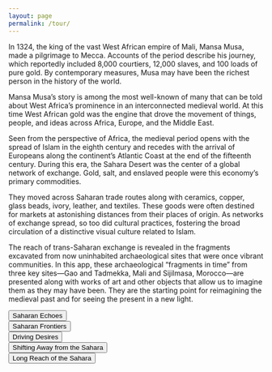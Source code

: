 ```yaml
---
layout: page
permalink: /tour/
---
```

In 1324, the king of the vast West African empire of Mali, Mansa Musa, made a pilgrimage to Mecca. Accounts of the period describe his journey, which reportedly included 8,000 courtiers, 12,000 slaves, and 100 loads of pure gold. By contemporary measures, Musa may have been the richest person in the history of the world.

Mansa Musa’s story is among the most well-known of many that can be told about West Africa’s prominence in an interconnected medieval world. At this time West African gold was the engine that drove the movement of things, people, and ideas across Africa, Europe, and the Middle East.

Seen from the perspective of Africa, the medieval period opens with the spread of Islam in the eighth century and recedes with the arrival of Europeans along the continent’s Atlantic Coast at the end of the fifteenth century. During this era, the Sahara Desert was the center of a global network of exchange. Gold, salt, and enslaved people were this economy’s primary commodities.

They moved across Saharan trade routes along with ceramics, copper, glass beads, ivory, leather, and textiles. These goods were often destined for markets at astonishing distances from their places of origin. As networks of exchange spread, so too did cultural practices, fostering the broad circulation of a distinctive visual culture related to Islam.

The reach of trans-Saharan exchange is revealed in the fragments excavated from now uninhabited archaeological sites that were once vibrant communities. In this app, these archaeological “fragments in time” from three key sites—Gao and Tadmekka, Mali and Sijilmasa, Morocco—are presented along with works of art and other objects that allow us to imagine them as they may have been. They are the starting point for reimagining the medieval past and for seeing the present in a new light.

<a href="/saharan-echoes/" title="Saharan Echoes">
  <button type="button" class="btn btn-secondary btn-lg btn-block">Saharan Echoes</button>
</a>
<br>
<a href="/saharan-echoes/" title="Saharan Frontiers">
  <button type="button" class="btn btn-secondary btn-lg btn-block">Saharan Frontiers</button>
</a>
<br>
<a href="/saharan-echoes/" title="Driving Desires">
  <button type="button" class="btn btn-secondary btn-lg btn-block">Driving Desires</button>
</a>
<br>
<a href="/saharan-echoes/" title="Shifting Away from the Sahara">
  <button type="button" class="btn btn-secondary btn-lg btn-block">Shifting Away from the Sahara</button>
</a>
<br>
<a href="/saharan-echoes/" title="Long Reach of the Sahara">
  <button type="button" class="btn btn-secondary btn-lg btn-block">Long Reach of the Sahara</button>
</a>
